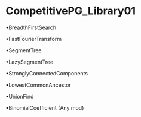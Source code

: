 # CompetitivePG_Library01
•BreadthFirstSearch

•FastFourierTransform

•SegmentTree 

•LazySegmentTree

•StronglyConnectedComponents

•LowestCommonAncestor

•UnionFind

•BinomialCoefficient (Any mod)
